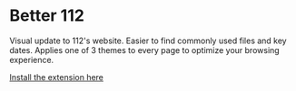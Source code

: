 # Better 112

Visual update to 112's website. Easier to find commonly used files and key dates. Applies one of 3 themes to every page to optimize your browsing experience.

[Install the extension here](https://chrome.google.com/webstore/detail/better-112/ianaippdigmmfaeifjhkejfoikcnklac?hl=en)
